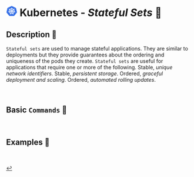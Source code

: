 # <img src="../../00-resources/img/k8s.png" width="30px"> **Kubernetes** - ***Stateful Sets*** 🌟


## **Description** 👀

`Stateful sets` are used to manage stateful applications. They are similar to deployments but they provide guarantees about the ordering and uniqueness of the pods they create. `Stateful sets` are useful for applications that require one or more of the following. Stable, *unique network identifiers*. Stable, *persistent storage*. Ordered, *graceful deployment and scaling*. Ordered, *automated rolling updates*.




<br />

## **Basic** `Commands` 📝

<br />

## **Examples** 🧩

<br />

[↩️](../README.md)
